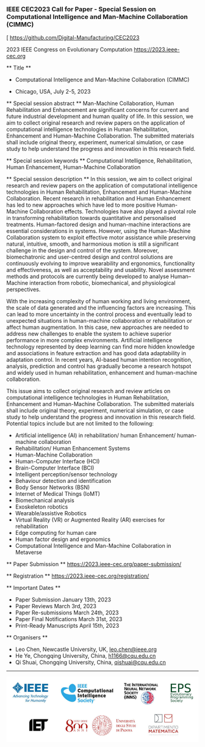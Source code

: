 
### IEEE CEC2023 Call for Paper -  Special Session on Computational Intelligence and Man-Machine Collaboration (CIMMC)
[
https://github.com/Digital-Manufacturing/CEC2023

2023 IEEE Congress on Evolutionary Computation
https://2023.ieee-cec.org 

** Title **

* Computational Intelligence and Man-Machine Collaboration (CIMMC)

* Chicago, USA,  July 2-5, 2023 

** Special session abstract  **
Man-Machine Collaboration, Human Rehabilitation and Enhancement are significant concerns for current and future industrial development and human quality of life. In this session, we aim to collect original research and review papers on the application of computational intelligence technologies in Human Rehabilitation, Enhancement and Human-Machine Collaboration. The submitted materials shall include original theory, experiment, numerical simulation, or case study to help understand the progress and innovation in this research field.

** Special session keywords ** 
Computational Intelligence, Rehabilitation, Human Enhancement, Human-Machine Collaboration 

** Special session description  ** 
In this session, we aim to collect original research and review papers on the application of computational intelligence technologies in Human Rehabilitation, Enhancement and Human-Machine Collaboration. Recent research in rehabilitation and Human Enhancement has led to new approaches which have led to more positive Human-Machine Collaboration effects. Technologies have also played a pivotal role in transforming rehabilitation towards quantitative and personalised treatments. Human-factored design and human-machine interactions are essential considerations in systems. However, using the Human-Machine Collaboration system to exploit effective motor assistance while preserving natural, intuitive, smooth, and harmonious motion is still a significant challenge in the design and control of the system. Moreover, biomechatronic and user-centred design and control solutions are continuously evolving to improve wearability and ergonomics, functionality and effectiveness, as well as acceptability and usability. Novel assessment methods and protocols are currently being developed to analyse Human–Machine interaction from robotic, biomechanical, and physiological perspectives.

With the increasing complexity of human working and living environment, the scale of data generated and the influencing factors are increasing. This can lead to more uncertainty in the control process and eventually lead to unexpected situations in human-machine collaboration or rehabilitation or affect human augmentation. In this case, new approaches are needed to address new challenges to enable the system to achieve superior performance in more complex environments. Artificial intelligence technology represented by deep learning can find more hidden knowledge and associations in feature extraction and has good data adaptability in adaptation control. In recent years, AI-based human intention recognition, analysis, prediction and control has gradually become a research hotspot and widely used in human rehabilitation, enhancement and human-machine collaboration.

This issue aims to collect original research and review articles on computational intelligence technologies in Human Rehabilitation, Enhancement and Human-Machine Collaboration. The submitted materials shall include original theory, experiment, numerical simulation, or case study to help understand the progress and innovation in this research field.
Potential topics include but are not limited to the following:
* Artificial intelligence (AI) in rehabilitation/ human Enhancement/ human-machine collaboration 
* Rehabilitation/ Human Enhancement Systems
* Human-Machine Collaboration 
* Human-Computer Interface (HCI)
* Brain-Computer Interface (BCI)
* Intelligent perception/sensor technology
* Behaviour detection and identification 
* Body Sensor Networks (BSN)
* Internet of Medical Things (IoMT)
* Biomechanical analysis
* Exoskeleton robotics
* Wearable/assistive Robotics
* Virtual Reality (VR) or Augmented Reality (AR) exercises for rehabilitation
* Edge computing for human care
* Human factor design and ergonomics
* Computational Intelligence and Man-Machine Collaboration in Metaverse

** Paper Submission ** 
https://2023.ieee-cec.org/paper-submission/

** Registration ** 
https://2023.ieee-cec.org/registration/

** Important Dates ** 
* Paper Submission	                   January 13th, 2023
* Paper Reviews	                   March 3rd, 2023
* Paper Re-submissions	March 24th, 2023
* Paper Final Notifications	March 31st, 2023
* Print-Ready Manuscripts	April 15th, 2023

** Organisers ** 
* Leo Chen, Newcastle University, UK, leo.chen@ieee.org
* He Ye, Chongqing University, China, h1166@cqu.edu.cn
* Qi Shuai, Chongqing University, China, qishuai@cqu.edu.cn

***
![](https://github.com/LeoYiChen/WCCI-CIIS-2022/blob/gh-pages/IEEE-IET.jpg)
